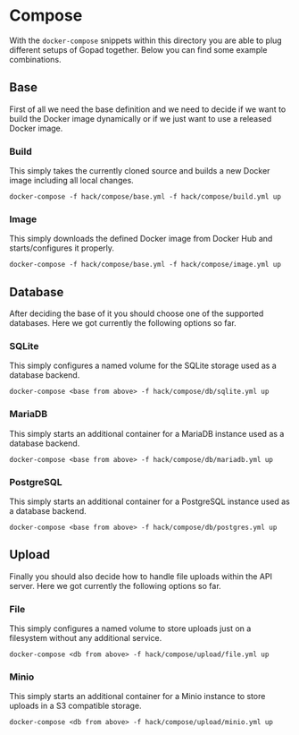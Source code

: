 # Compose

With the `docker-compose` snippets within this directory you are able to plug different setups of Gopad together. Below you can find some example combinations.

## Base

First of all we need the base definition and we need to decide if we want to build the Docker image dynamically or if we just want to use a released Docker image.

### Build

This simply takes the currently cloned source and builds a new Docker image including all local changes.

```console
docker-compose -f hack/compose/base.yml -f hack/compose/build.yml up
```

### Image

This simply downloads the defined Docker image from Docker Hub and starts/configures it properly.

```console
docker-compose -f hack/compose/base.yml -f hack/compose/image.yml up
```

## Database

After deciding the base of it you should choose one of the supported databases. Here we got currently the following options so far.

### SQLite

This simply configures a named volume for the SQLite storage used as a database backend.

```console
docker-compose <base from above> -f hack/compose/db/sqlite.yml up
```

### MariaDB

This simply starts an additional container for a MariaDB instance used as a database backend.

```console
docker-compose <base from above> -f hack/compose/db/mariadb.yml up
```

### PostgreSQL

This simply starts an additional container for a PostgreSQL instance used as a database backend.

```console
docker-compose <base from above> -f hack/compose/db/postgres.yml up
```

## Upload

Finally you should also decide how to handle file uploads within the API server. Here we got currently the following options so far.

### File

This simply configures a named volume to store uploads just on a filesystem without any additional service.

```console
docker-compose <db from above> -f hack/compose/upload/file.yml up
```

### Minio

This simply starts an additional container for a Minio instance to store uploads in a S3 compatible storage.

```console
docker-compose <db from above> -f hack/compose/upload/minio.yml up
```
